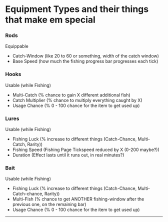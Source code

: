 # Equipment Types and their things that make em special

### Rods
Equippable
- Catch-Window (like 20 to 60 or something, width of the catch window)
- Base Speed (how much the fishing progress bar progresses each tick)

### Hooks
Usable (while Fishing)
- Multi-Catch (% chance to gain X different additional fish)
- Catch Multiplier (% chance to multiply everything caught by X)
- Usage Chance (% 0 - 100 chance for the item to get used up)

### Lures
Usable (while Fishing)
- Fishing Luck (% increase to different things (Catch-Chance, Multi-Catch, Rarity))
- Fishing Speed (Fishing Page Tickspeed reduced by X (0-200 maybe?))
- Duration (Effect lasts until it runs out, in real minutes?)

### Bait
Usable (while Fishing)
- Fishing Luck (% increase to different things (Catch-Chance, Multi-Catch-chance, Rarity))
- Multi-Fish (% chance to get ANOTHER fishing-window after the previous one, on the remaining bar)
- Usage Chance (% 0 - 100 chance for the item to get used up)
----------